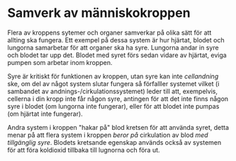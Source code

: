# Samverk av människokroppen

Flera av kroppens sytemer och organer samverkar på olika sätt för att allting ska fungera. Ett exempel på dessa system är hur hjärtat, blodet och lungorna samarbetar för att organer ska ha syre. Lungorna andar in syre och blodet tar upp det. Blodet med syret förs sedan vidare av hjärtat, eviga pumpen som arbetar inom kroppen.

Syre är kritiskt för funktionen av kroppen, utan syre kan inte _cellandning_ ske, om del av något system slutar fungera så förfalller systemet vilket (i sambandet av andnings-/cirkulationssystemet) leder till att, exempelvis, cellerna i din kropp inte får någon syre, antingen för att det inte finns någon syre i blodet (om lungorna inte fungerar), eller för att blodet inte pumpas (om hjärtat inte fungerar).

Andra system i kroppen "hakar på" blod kretsen för att använda syret, detta menar på att flera system i kroppen _beror på_ cirkulation av blod _med tillgänglig syre_. Blodets kretsande egenskap används också av systemen för att föra koldioxid tillbaka till lugnorna och föra ut.

<!-- Huvudliga systemet blir $
Syre\ in \rightarrow Syre\ används \rightarrow Koldioxid\ ut
$. -->

<!-- Detta (och andra) system utnytjar varje tillgänglig organ för att skapa en ihopsatt process, på grund av det så är det viktigt att inget går fel, om något _vore att gå fel_ så skulle dessa system förfalla, exempelvis om dina lugnor inte tog in någon syre till blodet skulle inte cellerna i din kropp och dina organer kunna andas. -->